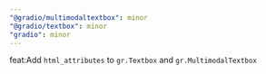 ```yaml
---
"@gradio/multimodaltextbox": minor
"@gradio/textbox": minor
"gradio": minor
---
```


feat:Add `html_attributes` to `gr.Textbox` and `gr.MultimodalTextbox`
